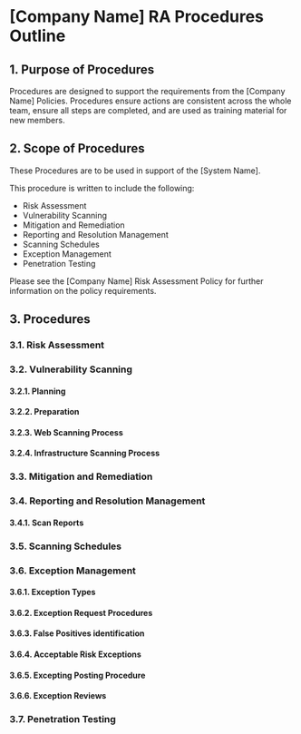 # [Company Name] RA Procedures Outline
## 1.	Purpose of Procedures
Procedures are designed to support the requirements from the [Company Name] Policies.  Procedures ensure actions are consistent across the whole team, ensure all steps are completed, and are used as training material for new members.

## 2.	Scope of Procedures
These Procedures are to be used in support of the [System Name].

This procedure is written to include the following:
* Risk Assessment
* Vulnerability Scanning
* Mitigation and Remediation
* Reporting and Resolution Management
* Scanning Schedules
* Exception Management
* Penetration Testing

Please see the [Company Name] Risk Assessment Policy for further information on the policy requirements.

## 3. Procedures
### 3.1.	Risk Assessment
### 3.2.	Vulnerability Scanning
#### 3.2.1.	Planning
#### 3.2.2.	Preparation
#### 3.2.3.	Web Scanning Process
#### 3.2.4.	Infrastructure Scanning Process
### 3.3.	Mitigation and Remediation
### 3.4.	Reporting and Resolution Management
#### 3.4.1.	Scan Reports
### 3.5.	Scanning Schedules
### 3.6.	Exception Management
#### 3.6.1.	Exception Types
#### 3.6.2.	Exception Request Procedures
#### 3.6.3.	False Positives identification
#### 3.6.4.	Acceptable Risk Exceptions
#### 3.6.5.	Excepting Posting Procedure
#### 3.6.6.	Exception Reviews
### 3.7.	Penetration Testing
